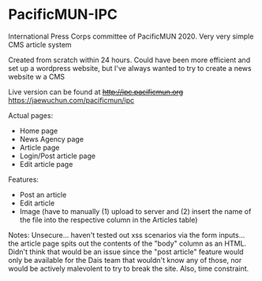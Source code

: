 # PacificMUN-IPC
International Press Corps committee of PacificMUN 2020. Very very simple CMS article system

Created from scratch within 24 hours. Could have been more efficient and set up a wordpress website, but I've always wanted to try to create a news website w a CMS

Live version can be found at ~~http://ipc.pacificmun.org~~ https://jaewuchun.com/pacificmun/ipc

Actual pages:
 - Home page
 - News Agency page
 - Article page
 - Login/Post article page
 - Edit article page
 
Features:
  - Post an article
  - Edit article
  - Image (have to manually (1) upload to server and (2) insert the name of the file into the respective column in the Articles table)
  
Notes:
Unsecure... haven't tested out xss scenarios via the form inputs... the article page spits out the contents of the "body" column as an HTML. Didn't think that would be an issue since the "post article" feature would only be available for the Dais team that wouldn't know any of those, nor would be actively malevolent to try to break the site. Also, time constraint.
